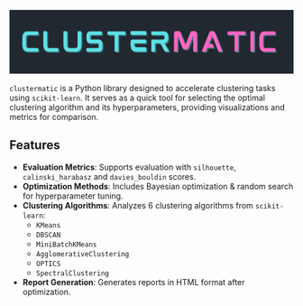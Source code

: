 ![clustermatic](clustermatic/auxiliary/clustermatic.png)

`clustermatic` is a Python library designed to accelerate clustering tasks using `scikit-learn`. It serves as a quick tool for selecting the optimal clustering algorithm and its hyperparameters, providing visualizations and metrics for comparison.

## Features

- **Evaluation Metrics**: Supports evaluation with `silhouette`, `calinski_harabasz` and `davies_bouldin` scores.
- **Optimization Methods**: Includes Bayesian optimization & random search for hyperparameter tuning.
- **Clustering Algorithms**: Analyzes 6 clustering algorithms from `scikit-learn`:
    - `KMeans`
    - `DBSCAN`
    - `MiniBatchKMeans`
    - `AgglomerativeClustering`
    - `OPTICS`
    - `SpectralClustering`
- **Report Generation**: Generates reports in HTML format after optimization.
